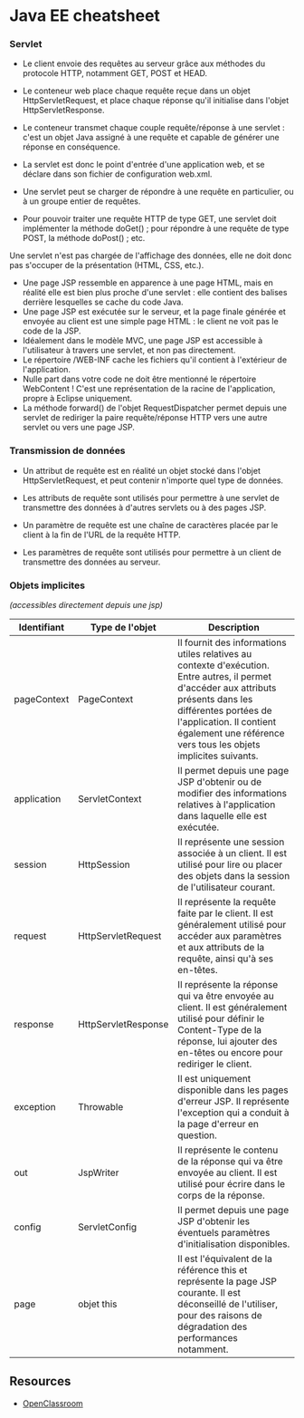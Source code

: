 # Java EE cheatsheet


### Servlet

* Le client envoie des requêtes au serveur grâce aux méthodes du protocole HTTP, notamment GET, POST et HEAD.

* Le conteneur web place chaque requête reçue dans un objet HttpServletRequest, et place chaque réponse qu'il initialise dans l'objet HttpServletResponse.

* Le conteneur transmet chaque couple requête/réponse à une servlet : c'est un objet Java assigné à une requête et capable de générer une réponse en conséquence.

* La servlet est donc le point d'entrée d'une application web, et se déclare dans son fichier de configuration web.xml.

* Une servlet peut se charger de répondre à une requête en particulier, ou à un groupe entier de requêtes.

* Pour pouvoir traiter une requête HTTP de type GET, une servlet doit implémenter la méthode doGet() ; pour répondre à une requête de type POST, la méthode doPost() ; etc.

Une servlet n'est pas chargée de l'affichage des données, elle ne doit donc pas s'occuper de la présentation (HTML, CSS, etc.).
* Une page JSP ressemble en apparence à une page HTML, mais en réalité elle est bien plus proche d'une servlet : elle contient des balises derrière lesquelles se cache du code Java.
* Une page JSP est exécutée sur le serveur, et la page finale générée et envoyée au client est une simple page HTML : le client ne voit pas le code de la JSP.
* Idéalement dans le modèle MVC, une page JSP est accessible à l'utilisateur à travers une servlet, et non pas directement.
* Le répertoire /WEB-INF cache les fichiers qu'il contient à l'extérieur de l'application.
* Nulle part dans votre code ne doit être mentionné le répertoire WebContent ! C'est une représentation de la racine de l'application, propre à Eclipse uniquement.
* La méthode forward() de l'objet RequestDispatcher permet depuis une servlet de rediriger la paire requête/réponse HTTP vers une autre servlet ou vers une page JSP.

### Transmission de données

* Un attribut de requête est en réalité un objet stocké dans l'objet HttpServletRequest, et peut contenir n'importe quel type de données.

* Les attributs de requête sont utilisés pour permettre à une servlet de transmettre des données à d'autres servlets ou à des pages JSP.

* Un paramètre de requête est une chaîne de caractères placée par le client à la fin de l'URL de la requête HTTP.

* Les paramètres de requête sont utilisés pour permettre à un client de transmettre des données au serveur.

### Objets implicites

*(accessibles directement depuis une jsp)*

|Identifiant|Type de l'objet|Description|
|--- |--- |--- |
|pageContext|PageContext|Il fournit des informations utiles relatives au contexte d'exécution. Entre autres, il permet d'accéder aux attributs présents dans les différentes portées de l'application. Il contient également une référence vers tous les objets implicites suivants.|
|application|ServletContext|Il permet depuis une page JSP d'obtenir ou de modifier des informations relatives à l'application dans laquelle elle est exécutée.|
|session|HttpSession|Il représente une session associée à un client. Il est utilisé pour lire ou placer des objets dans la session de l'utilisateur courant.|
|request|HttpServletRequest|Il représente la requête faite par le client. Il est généralement utilisé pour accéder aux paramètres et aux attributs de la requête, ainsi qu'à ses en-têtes.|
|response|HttpServletResponse|Il représente la réponse qui va être envoyée au client. Il est généralement utilisé pour définir le Content-Type de la réponse, lui ajouter des en-têtes ou encore pour rediriger le client.|
|exception|Throwable|Il est uniquement disponible dans les pages d'erreur JSP. Il représente l'exception qui a conduit à la page d'erreur en question.|
|out|JspWriter|Il représente le contenu de la réponse qui va être envoyée au client. Il est utilisé pour écrire dans le corps de la réponse.|
|config|ServletConfig|Il permet depuis une page JSP d'obtenir les éventuels paramètres d'initialisation disponibles.|
|page|objet this|Il est l'équivalent de la référence this et représente la page JSP courante. Il est déconseillé de l'utiliser, pour des raisons de dégradation des performances notamment.|



## Resources
* [OpenClassroom](https://openclassrooms.com/courses/creez-votre-application-web-avec-java-ee/servlet-avec-vue)

